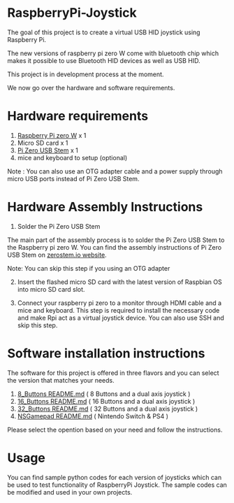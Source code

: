# RaspberryPi-Joystick
The goal of this project is to create a virtual USB HID joystick using Raspberry Pi. 

The new versions of raspberry pi zero W come with bluetooth chip which makes it possible to use Bluetooth HID devices as well as USB HID.

This project is in development process at the moment.

We now go over the hardware and software requirements.

# Hardware requirements  

  1. [Raspberry Pi zero W](https://www.raspberrypi.org/products/raspberry-pi-zero-w/) x 1
  2. Micro SD card x 1
  3. [Pi Zero USB Stem](https://www.sparkfun.com/products/14526) x 1
  4. mice and keyboard to setup (optional)
  
Note : You can also use an OTG adapter cable and a power supply through micro USB ports instead of Pi Zero USB Stem.

# Hardware Assembly Instructions   

  1. Solder the Pi Zero USB Stem
  
The main part of the assembly process is to solder the Pi Zero USB Stem to the Raspberry pi zero W. You can find the assembly instructions of Pi Zero USB Stem on [zerostem.io website](https://zerostem.io/installation/). 

Note: You can skip this step if you using an OTG adapter 

  2. Insert the flashed micro SD card with the latest version of Raspbian OS into micro SD card slot.
  
  3. Connect your raspberry pi zero to a monitor through HDMI cable and a mice and keyboard. This step is required to install the necessary code and make Rpi act as a virtual joystick device. You can also use SSH and skip this step. 
  
# Software installation instructions   

The software for this project is offered in three flavors and you can select the version that matches your needs.

  1. [8_Buttons README.md](https://github.com/milador/RaspberryPi-Joystick/blob/master/8_Buttons_Joystick/README.md) ( 8 Buttons and a dual axis joystick )
  2. [16_Buttons README.md](https://github.com/milador/RaspberryPi-Joystick/blob/master/16_Buttons_Joystick/README.md) ( 16 Buttons and a dual axis joystick )
  3. [32_Buttons README.md](https://github.com/milador/RaspberryPi-Joystick/blob/master/32_Buttons_Joystick/README.md) ( 32 Buttons and a dual axis joystick )
  4. [NSGamepad README.md](https://github.com/milador/RaspberryPi-Joystick/blob/master/NSGamepad/README.md) ( Nintendo Switch & PS4 )
  
Please select the opention based on your need and follow the instructions.

# Usage

You can find sample python codes for each version of joysticks which can be used to test functionality of RaspberryPi Joystick. The sample codes can be modified and used in your own projects.

  
  
